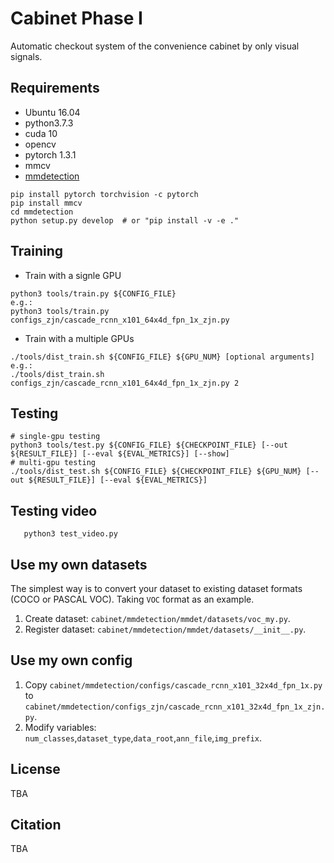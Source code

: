 # Cabinet Phase I

Automatic checkout system of the convenience cabinet by only visual signals.
## Requirements
- Ubuntu 16.04
- python3.7.3
- cuda 10
- opencv
- pytorch 1.3.1
- mmcv
- [mmdetection](https://github.com/open-mmlab/mmdetection/blob/master/docs/INSTALL.md)

```angular2
pip install pytorch torchvision -c pytorch
pip install mmcv
cd mmdetection
python setup.py develop  # or "pip install -v -e ."
```

## Training 
- Train with a signle GPU

```
python3 tools/train.py ${CONFIG_FILE}
e.g.:
python3 tools/train.py configs_zjn/cascade_rcnn_x101_64x4d_fpn_1x_zjn.py
```

- Train with a multiple GPUs

```
./tools/dist_train.sh ${CONFIG_FILE} ${GPU_NUM} [optional arguments]
e.g.:
./tools/dist_train.sh configs_zjn/cascade_rcnn_x101_64x4d_fpn_1x_zjn.py 2
```
## Testing
```
# single-gpu testing
python3 tools/test.py ${CONFIG_FILE} ${CHECKPOINT_FILE} [--out ${RESULT_FILE}] [--eval ${EVAL_METRICS}] [--show]
# multi-gpu testing
./tools/dist_test.sh ${CONFIG_FILE} ${CHECKPOINT_FILE} ${GPU_NUM} [--out ${RESULT_FILE}] [--eval ${EVAL_METRICS}]
```

## Testing video
```shell
   python3 test_video.py
```
## Use my own datasets

The simplest way is to convert your dataset to existing dataset formats (COCO or PASCAL VOC).
Taking `VOC` format as an example.
1. Create dataset: `cabinet/mmdetection/mmdet/datasets/voc_my.py`.
2. Register dataset: `cabinet/mmdetection/mmdet/datasets/__init__.py`.

## Use my own config
1. Copy `cabinet/mmdetection/configs/cascade_rcnn_x101_32x4d_fpn_1x.py` to `cabinet/mmdetection/configs_zjn/cascade_rcnn_x101_32x4d_fpn_1x_zjn.py`.
2. Modify variables: `num_classes`,`dataset_type`,`data_root`,`ann_file`,`img_prefix`.

## License

TBA

## Citation

TBA

